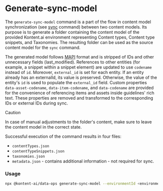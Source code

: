 # Generate-sync-model
The `generate-sync-model` command is a part of the flow in content model synchronization (see [sync](../sync/README.md) command) between two content models. Its purpose is to generate a folder containing the content model of the provided Kontent.ai environment representing Content types, Content type snippets, and Taxonomies. The resulting folder can be used as the source content model for the `sync` command. 

The generated model follows [MAPI](https://kontent.ai/learn/docs/apis/openapi/management-api-v2/) format and is stripped of IDs and other unnecessary fields (last_modified). 
References to other entities (for example, a snippet within a snippet element) are updated to use `codename` instead of `id`.
Moreover, `external_id` is set for each entity. If an entity already has an externalId, its value is preserved. Otherwise, the value of the entity's `id` is used to populate the `external_id` field.
Custom properties `data-asset-codename`, `data-item-codename`, and `data-codename` are provided for the convenience of referencing items and assets inside guidelines' rich text. 
These properties are removed and transformed to the corresponding IDs or external IDs during sync.

> [!CAUTION]
> In case of manual adjustments to the folder's content, make sure to leave the content model in the correct state.

 Successful execution of the command results in four files: 
- `contentTypes.json`
- `contentTypeSnippets.json`
- `taxonomies.json`
- `metadata.json` - contains additional information - not required for sync.

### Usage

```bash
npx @kontent-ai/data-ops generate-sync-model --environmentId <environment-id> --apiKey <Management-API-key>
```